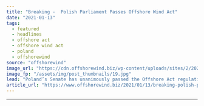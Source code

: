 ```yaml
---
title: "Breaking -  Polish Parliament Passes Offshore Wind Act"
date: "2021-01-13"
tags: 
  - featured
  - headlines
  - offshore act
  - offshore wind act
  - poland
  - offshorewind
source: "offshorewind"
image_url: "https://cdn.offshorewind.biz/wp-content/uploads/sites/2/2021/01/13115006/Polish-Parliament-Approves-Offshore-Wind-Act.jpg"
image_fp: "/assets/img/post_thumbnails/19.jpg"
lead: "Poland’s Senate has unanimously passed the Offshore Act regulating the development of offshore wind"
article_url: "https://www.offshorewind.biz/2021/01/13/breaking-polish-parliament-approves-offshore-wind-act/"
---
```


---
